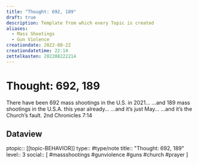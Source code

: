 ```yaml
---
title: "Thought: 692, 189"
draft: true
description: Template from which every Topic is created
aliases:
  - Mass Shootings
  - Gun Violence
creationdate: 2022-08-22
creationdatetime: 22:14
zettelkasten: 202208222214
---
```

# Thought: 692, 189
There have been 692 mass shootings in the U.S. in 2021…
…and 189 mass shootings in the U.S.A. this year already…
…and it’s just May…
…and it’s the Church’s fault.
2nd Chronicles 7:14

## Dataview
ptopic:: [[topic-BEHAVIOR]]
type:: #type/note 
title:: "Thought: 692, 189"
level:: 3
social:: [ #massshootings #gunviolence #guns #church #prayer ]